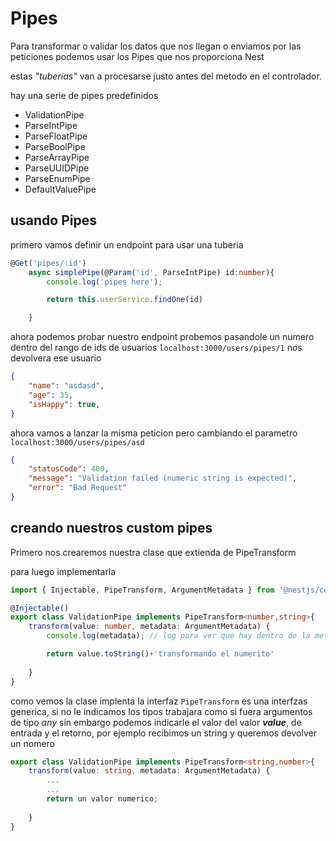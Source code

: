# Pipes

Para transformar o validar los datos que nos llegan o enviamos por las peticiones podemos usar los Pipes que nos proporciona Nest


estas *"tuberias"* van a procesarse justo antes del metodo en el controlador.

hay una serie de pipes predefinidos

- ValidationPipe
- ParseIntPipe
- ParseFloatPipe
- ParseBoolPipe
- ParseArrayPipe
- ParseUUIDPipe
- ParseEnumPipe
- DefaultValuePipe

## usando Pipes

primero vamos  definir un endpoint para usar una
tuberia

```typescript
@Get('pipes/:id')
    async simplePipe(@Param('id', ParseIntPipe) id:number){
        console.log('pipes here');

        return this.userService.findOne(id)

    }
```

ahora podemos probar nuestro endpoint probemos pasandole un numero dentro del rango de ids de usuarios `localhost:3000/users/pipes/1` nos devolvera ese usuario

```json
{
    "name": "asdasd",
    "age": 35,
    "isHappy": true,
}
```

ahora vamos a lanzar la misma peticion pero cambiando el parametro `localhost:3000/users/pipes/asd`

```json
{
    "statusCode": 400,
    "message": "Validation failed (numeric string is expected)",
    "error": "Bad Request"
}
```

## creando nuestros custom pipes

Primero nos crearemos nuestra clase que extienda de PipeTransform

para luego implementarla

```typescript
import { Injectable, PipeTransform, ArgumentMetadata } from '@nestjs/common'

@Injectable()
export class ValidationPipe implements PipeTransform<number,string>{
    transform(value: number, metadata: ArgumentMetadata) {
        console.log(metadata); // log para ver que hay dentro de la metadata

        return value.toString()+'transformando el numerito'
        
    }
}
```

como vemos la clase implenta la interfaz `PipeTransform` es una interfzas generica, si no le indicamos los tipos trabajara como si fuera argumentos de tipo *any* sin embargo podemos indicarle el valor del valor ***value***, de entrada y el retorno, por ejemplo recibimos un string y queremos devolver un nomero

```typescript
export class ValidationPipe implements PipeTransform<string,number>{
    transform(value: string, metadata: ArgumentMetadata) {
        ...
        ...
        return un valor numerico;
        
    }
}
```